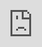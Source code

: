 ```yaml
---
layout: post
title: "아! 아! drop 'I don't miss U' 퍼포먼스 MV"
author: "undefined"
thumbnail: "https://www.allkpop.com/upload/2021/01/content/300948/thumb/1612018094_germainej.jpg"
tags: 
---
```




<div class="video_wrapper" style="padding-top: 56.25%;">
    <iframe id="player" class="main_video" src="https://www.youtube.com/embed/pzXgr-mWw0g" width="100%" height="100%" frameborder="0" allowfullscreen="" style="display: block !important; position: absolute; top: 0px; left: 0px; width: 100%; height: 100%;"></iframe>
</div>


Woo!ah!는 "I Don`t Miss U"의 뮤직비디오를 삭제했다.

퍼포먼스 MV에서는 우아아!가 MV 세트에서 "I Don`t Miss U"를 선보이며 걸그룹의 사랑스럽고 사랑스러운 콘셉트를 맡았다. 이 트랙은 최근 타이틀곡으로 `나쁜 여자`가 수록된 두 번째 싱글 앨범 `Query`로, 이별 후 더 나아가 자신을 즐기는 내용이다.

위에 있는 Woo!ah!의 "I Don`t Miss U" 공연 MV를 보시고, 혹시 놓치셨다면 이 뮤직비디오를 보세요.